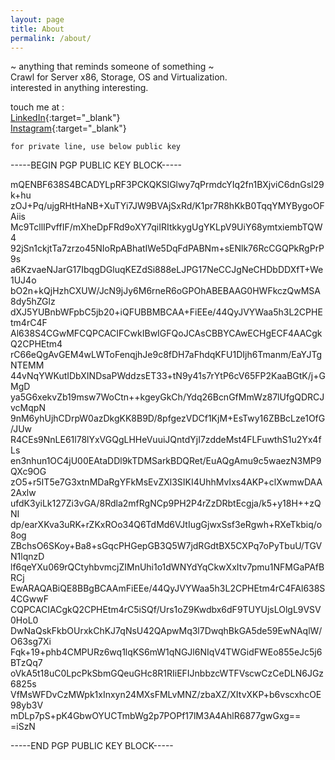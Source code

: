 ```yaml
---
layout: page
title: About
permalink: /about/
---
```


 ~ anything that reminds someone of something ~  
Crawl for Server x86, Storage, OS and Virtualization.  
interested in anything interesting.

touch me at :  
[LinkedIn](https://www.linkedin.com/in/adisuryawxxx/){:target="_blank"} \
[Instagram](https://www.instagram.com/asuryaws/){:target="_blank"}

`for private line, use below public key`

-----BEGIN PGP PUBLIC KEY BLOCK-----

mQENBF638S4BCADYLpRF3PCKQKSlGlwy7qPrmdcYIq2fn1BXjviC6dnGsl29k+hu
zOJ+Pq/ujgRHtHaNB+XuTYi7JW9BVAjSxRd/K1pr7R8hKkB0TqqYMYBygoOFAiis
Mc9TcllIPvffIF/mXheDpFRd9oXY7qiIRItkkygUgYKLpV9UiY68ymtxiembTQW4
92jSn1ckjtTa7zrzo45NIoRpABhatIWe5DqFdPABNm+sENlk76RcCGQPkRgPrP9s
a6KzvaeNJarG17IbqgDGluqKEZdSi888eLJPG17NeCCJgNeCHDbDDXfT+We1UJ4o
bO2n+kQjHzhCXUW/JcN9jJy6M6rneR6oGPOhABEBAAG0HWFkczQwMSA8dy5hZGlz
dXJ5YUBnbWFpbC5jb20+iQFUBBMBCAA+FiEEe/44QyJVYWaa5h3L2CPHEtm4rC4F
Al638S4CGwMFCQPCACIFCwkIBwIGFQoJCAsCBBYCAwECHgECF4AACgkQ2CPHEtm4
rC66eQgAvGEM4wLWToFenqjhJe9c8fDH7aFhdqKFU1DIjh6Tmanm/EaYJTgNTEMM
44vNqYWKutIDbXINDsaPWddzsET33+tN9y41s7rYtP6cV65FP2KaaBGtK/j+GMgD
ya5G6xekvZb19msw7WoCtn++kgeyGkCh/Ydq26BcnGfMmWz87lUfgQDRCJvcMqpN
9nM6yhUjhCDrpW0azDkgKK8B9D/8pfgezVDCf1KjM+EsTwy16ZBBcLze1OfG/JUw
R4CEs9NnLE61l78lYxVGQgLHHeVuuiJQntdYjI7zddeMst4FLFuwthS1u2Yx4fLs
en3nhun1OC4jU00EAtaDDl9kTDMSarkBDQRet/EuAQgAmu9c5waezN3MP9QXc9OG
zO5+r5IT5e7G3xtnMDaRgYFkMsEvZXl3SIKI4UhhMvIxs4AKP+clXwmwDAA2Axlw
ufdK3yiLk127Zi3vGA/8Rdla2mfRgNCp9PH2P4rZzDRbtEcgja/k5+y18H++zQNI
dp/earXKva3uRK+rZKxROo34Q6TdMd6VJtIugGjwxSsf3eRgwh+RXeTkbiq/o8og
ZBchsO6SKoy+Ba8+sGqcPHGepGB3Q5W7jdRGdtBX5CXPq7oPyTbuU/TGVN1lqnzD
lf6qeYXu069rQCtyhbvmcjZIMnUhi1o1dWNYdYqCkwXxItv7pmu1NFMGaPAfBRCj
EwARAQABiQE8BBgBCAAmFiEEe/44QyJVYWaa5h3L2CPHEtm4rC4FAl638S4CGwwF
CQPCACIACgkQ2CPHEtm4rC5iSQf/Urs1oZ9Kwdbx6dF9TUYUjsLOlgL9VSV0HoL0
DwNaQskFkbOUrxkChKJ7qNsU42QApwMq3l7DwqhBkGA5de59EwNAqlW/O63sg7Xi
Fqk+19+phb4CMPURz6wq1lqKS6mW1qNGJl6NIqV4TWGidFWEo855eJc5j6BTzQq7
oVkA5t18uC0LpcPkSbmGQeuGHc8R1RIiEFIJnbbzcWTFVscwCzCeDLN6JGz6825s
VfMsWFDvCzMWpk1xInxyn24MXsFMLvMNZ/zbaXZ/XItvXKP+b6vscxhcOE98yb3V
mDLp7pS+pK4GbwOYUCTmbWg2p7POPf17lM3A4AhlR6877gwGxg==
=iSzN  

-----END PGP PUBLIC KEY BLOCK-----

